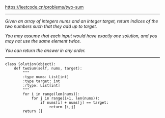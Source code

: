 https://leetcode.cn/problems/two-sum
***
*Given an array of integers nums and an integer target, return indices of the two numbers such that they add up to target.*

*You may assume that each input would have exactly one solution, and you may not use the same element twice.*

*You can return the answer in any order.*
***
```
class Solution(object):
    def twoSum(self, nums, target):
        """
        :type nums: List[int]
        :type target: int
        :rtype: List[int]
        """
        for i in range(len(nums)):
            for j in range(i+1, len(nums)):
                if nums[i] + nums[j] == target:
                    return [i,j]
        return []
```
